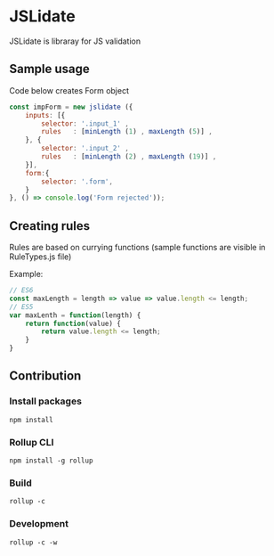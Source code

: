 # JSLidate
JSLidate is libraray for JS validation

## Sample usage
Code below creates Form object

```javascript
const impForm = new jslidate ({
    inputs: [{
        selector: '.input_1' ,
        rules   : [minLength (1) , maxLength (5)] ,
    }, {
        selector: '.input_2' ,
        rules   : [minLength (2) , maxLength (19)] ,
    }],
    form:{
        selector: '.form',
    }
}, () => console.log('Form rejected'));
```

## Creating rules
Rules are based on currying functions (sample functions are visible in RuleTypes.js file)

Example:

```javascript
// ES6
const maxLength = length => value => value.length <= length;
// ES5
var maxLenth = function(length) {
    return function(value) {
        return value.length <= length;
    }
}
```

## Contribution
### Install packages
```
npm install
```
### Rollup CLI
```
npm install -g rollup
```
### Build
```
rollup -c
```
### Development
```
rollup -c -w
```
